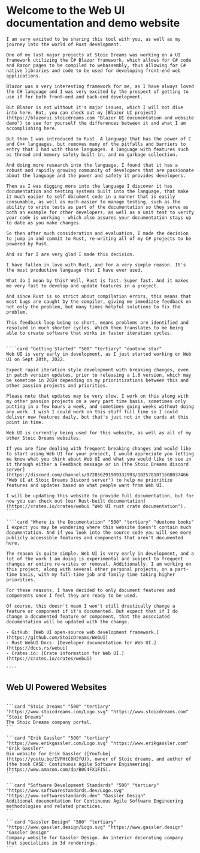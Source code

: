 # Welcome to the Web UI documentation and demo website

```SideImage "right" "https://cdn.myfi.ws/v/Vecteezy/cartoon-style-cloud-storage-data-processing-message.svg"
I am very excited to be sharing this tool with you, as well as my journey into the world of Rust development.

One of my last major projects at Stoic Dreams was working on a UI framework utilizing the C# Blazor framework, which allows for C# code and Razor pages to be compiled to webassembly, thus allowing for C# native libraries and code to be used for developing front-end web applications.

Blazor was a very interesting framework for me, as I have always loved the C# language and I was very excited by the prospect of getting to use if for both front-end and back-end development.

But Blazor is not without it's major issues, which I will not dive into here. But, you can check out my [Blazor UI project](https://blazorui.stoicdreams.com "Blazor UI documentation and website demo") to see for yourself the differences between it and what I am accomplishing here.
```

```SideImage "left" "https://cdn.myfi.ws/v/Vecteezy/online-big-data-courses-illustration-exclusive-design.svg"
But then I was introduced to Rust. A language that has the power of C and C++ languages, but removes many of the pitfalls and barriers to entry that I had with those languages. A language with features such as thread and memory safety built in, and no garbage collection.

And doing more research into the language, I found that it has a robust and rapidly growing community of developers that are passionate about the language and the power and safety it provides developers.

Then as I was digging more into the language I discover it has documentation and testing systems built into the language, that make it much easier to self document code in a manner that is easily consumable, as well as much easier to manage testing, such as the ability to write tests as part of the documentation so they serve as both an example for other developers, as well as a unit test to verify your code is working - which also assures your documentation stays up to date as you make changes.
```

```SideImage "right" "https://cdn.myfi.ws/v/Vecteezy/filling-completed-not-completed-marking-important-dates-and.svg"
So then after much consideration and evaluation, I made the decision to jump in and commit to Rust, re-writing all of my C# projects to be powered by Rust.

And so far I are very glad I made this decision.

I have fallen in love with Rust, and for a very simple reason. It's the most productive language that I have ever used.

What do I mean by this? Well, Rust is fast. Super fast. And it makes me very fast to develop and update features in a project.

And since Rust is so strict about compilation errors, this means that most bugs are caught by the compiler, giving me immediate feedback on not only the problem, but many times helpful solutions to fix the problem.

This feedback loop being so short, means problems are identified and resolved in much shorter cycles. Which then translates to me being able to create software that works in faster iteration cycles.
```

`````cards

````card "Getting Started" "500" "tertiary" "duotone star"
Web UI is very early in development, as I just started working on Web UI on Sept 28th, 2022.

Expect rapid iteration style development with breaking changes, even in patch version updates, prior to releasing a 1.0 version, which may be sometime in 2024 depending on my prioritizations between this and other passion projects and priorities.

Please note that updates may be very slow. I work on this along with my other passion projects on a very part time basis, sometimes only putting in a few hours a week, and sometimes going weeks without doing any work. I wish I could work on this stuff full time so I could deliver new features daily, but that's just not in the cards at this point in time.

Web UI is currently being used for this website, as well as all of my other Stoic Dreams websites.

If you are fine dealing with frequent breaking changes and would like to start using Web UI for your project, I would appreciate you letting me know what you think about Web UI and what you would like to see in it through either a Feedback message or in [the Stoic Dreams discord server](https://discord.com/channels/972856291909332993/1025781071608037466 "Web UI at Stoic Dreams Discord server") to help me prioritize features and updates based on what people want from Web UI.

I will be updating this website to provide full documentation, but for now you can check out [our Rust-built documentation](https://crates.io/crates/webui "Web UI rust crate documentation").
````

````card "Where is the Documentation" "500" "tertiary" "duotone books"
I expect you may be wondering where this website doesn't contain much documentation. And if you look into the source code you will see more publicly accessible features and components that aren't documented here.

The reason is quite simple. Web UI is very early in development, and a lot of the work I am doing is experimental and subject to frequent changes or entire re-writes or removal. Additionally, I am working on this project, along with several other personal projects, on a part-time basis, with my full-time job and family time taking higher priorities.

For these reasons, I have decided to only document features and components once I feel they are ready to be used.

Of course, this doesn't mean I won't still drastically change a feature or component if it's documented. But expect that if I do change a documented feature or component, that the associated documentation will be updated with the change.

- GitHub: [Web UI open-source web development framework.](https://github.com/StoicDreams/WebUI)
- Rust WebUI Docs: [Developer documentation for Web UI.](https://docs.rs/webui)
- Crates.io: [Crate information for Web UI.](https://crates.io/crates/webui)

````

`````

## Web UI Powered Websites

````cards

```card "Stoic Dreams" "500" "tertiary" "https://www.stoicdreams.com/Logo.svg" "https://www.stoicdreams.com" "Stoic Dreams"
The Stoic Dreams company portal.
```

```card "Erik Gassler" "500" "tertiary" "https://www.erikgassler.com/Logo.svg" "https://www.erikgassler.com" "Erik Gassler"
Bio website for Erik Gassler ([YouTube](https://youtu.be/IVPHtC0H2fU)), owner of Stoic dreams, and author of [the book CASE: Continuous Agile Software Engineering](https://www.amazon.com/dp/B0C4FX1F1S).
```

```card "Software Development Standards" "500" "tertiary" "https://www.softwarestandards.dev/Logo.svg" "https://www.softwarestandards.dev" "Gassler Design"
Additional documentation for Continuous Agile Software Engineering methodologies and related practices.
```

```card "Gassler Design" "500" "tertiary" "https://www.gassler.design/Logo.svg" "https://www.gassler.design" "Gassler Design"
Company website for Gassler Design. An interior decorating company that specializes in 3d renderings.
```

````
